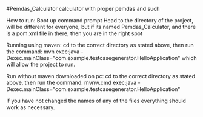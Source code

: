 #Pemdas_Calculator
 calculator with proper pemdas and such

How to run:
Boot up command prompt
Head to the directory of the project, will be different for everyone, but if its named Pemdas_Calculator, and there is a pom.xml file in there, then you are in the right spot

Running using maven:
cd to the correct directory as stated above, then run the command:
mvn exec:java -Dexec.mainClass="com.example.testcasegenerator.HelloApplication"
which will allow the project to run.

Run without maven downloaded on pc:
cd to the correct directory as stated above, then run the command:
mvnw.cmd exec:java -Dexec.mainClass="com.example.testcasegenerator.HelloApplication"

If you have not changed the names of any of the files everything should work as necessary.
